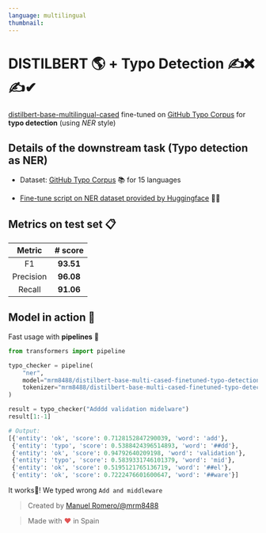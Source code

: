 ```yaml
---
language: multilingual
thumbnail:
---
```


# DISTILBERT 🌎 + Typo Detection ✍❌✍✔

[distilbert-base-multilingual-cased](https://huggingface.co/distilbert-base-multilingual-cased) fine-tuned on [GitHub Typo Corpus](https://github.com/mhagiwara/github-typo-corpus) for **typo detection** (using *NER* style)

## Details of the downstream task (Typo detection as NER)

- Dataset: [GitHub Typo Corpus](https://github.com/mhagiwara/github-typo-corpus) 📚 for 15 languages

- [Fine-tune script on NER dataset provided by Huggingface](https://github.com/huggingface/transformers/blob/master/examples/run_ner.py) 🏋️‍♂️

## Metrics on test set 📋

|  Metric   |  # score  |
| :-------: | :-------: |
|    F1     | **93.51** |
| Precision | **96.08** |
|  Recall   | **91.06** |

## Model in action 🔨

Fast usage with **pipelines** 🧪

```python
from transformers import pipeline

typo_checker = pipeline(
    "ner",
    model="mrm8488/distilbert-base-multi-cased-finetuned-typo-detection",
    tokenizer="mrm8488/distilbert-base-multi-cased-finetuned-typo-detection"
)

result = typo_checker("Adddd validation midelware")
result[1:-1]

# Output:
[{'entity': 'ok', 'score': 0.7128152847290039, 'word': 'add'},
 {'entity': 'typo', 'score': 0.5388424396514893, 'word': '##dd'},
 {'entity': 'ok', 'score': 0.94792640209198, 'word': 'validation'},
 {'entity': 'typo', 'score': 0.5839331746101379, 'word': 'mid'},
 {'entity': 'ok', 'score': 0.5195121765136719, 'word': '##el'},
 {'entity': 'ok', 'score': 0.7222476601600647, 'word': '##ware'}]
```
It works🎉! We typed wrong ```Add and middleware```


> Created by [Manuel Romero/@mrm8488](https://twitter.com/mrm8488)

> Made with <span style="color: #e25555;">&hearts;</span> in Spain
